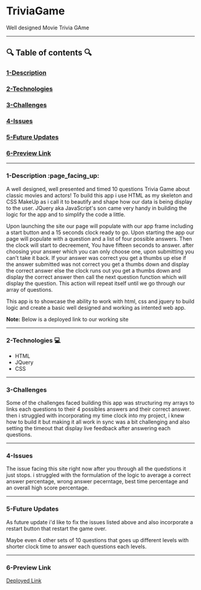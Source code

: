 # TriviaGame
Well designed Movie Trivia GAme

---
## :mag: Table of contents :mag:

### [1-Description](https://github.com/DrWood89/Movie-Trivia-Game#1-description-page_facing_up)
### [2-Technologies](https://github.com/DrWood89/Movie-Trivia-Game#2-technologies-computer)
### [3-Challenges](https://github.com/DrWood89/Movie-Trivia-Game#3-challenges)
### [4-Issues](https://github.com/DrWood89/Movie-Trivia-Game#4-issues)
### [5-Future Updates](https://github.com/DrWood89/Movie-Trivia-Game#5-future-updates)
### [6-Preview Link](https://github.com/DrWood89/Movie-Trivia-Game#6-preview-link)

---
### 1-Description :page\_facing\_up:

   A well designed, well presented and timed 10 questions Trivia Game about classic movies and actors!
  To build this app i use HTML as my skeleton and CSS MakeUp as i call it to beautify and shape how 
  our data is being display to the user. JQuery aka JavaScript's son came very handy in building the logic 
  for the app and to simplify the code a little. 
   
   Upon launching the site our page will populate with our app frame including a start button and 
  a 15 seconds clock ready to go. Upon starting the app our page will populate with a question and a list 
  of four possible answers. Then the clock will start to decreement, You have fifteen seconds to answer. 
  after choosing your answer which you can only choose one, upon submitting you can't take it back. If your answer 
  was correct you get a thumbs up else if the answer submitted was not correct you get a thumbs down and display the 
  correct answer else the clock runs out you get a thumbs down and display the correct answer then call the next
  question function which will display the question. This action will repeat itself until we go through our 
  array of questions.
  
   This app is to showcase the ability to work with html, css and jquery to build logic and create a basic well
   designed and working as intented web app. 
   
**Note:** Below is a deployed link to our working site
  
  
---
### 2-Technologies  :computer:

- HTML
- JQuery
- CSS

---
### 3-Challenges 

Some of the challenges faced building this app was structuring my arrays to links each questions to their 4 possibles 
answers and their correct answer. then i struggled with incorporating my time clock into my project, i knew how to build
it but making it all work in sync was a bit challenging and also setting the timeout that display live feedback after 
answering each questions.

---
### 4-Issues

The issue facing this site right now after you through all the quedstions it just stops. i struggled with the 
formulation of the logic to average a correct answer percentage, wrong answer pecerntage, best time percentage
and an overall high score percentage.

---
### 5-Future Updates

As future update i'd like to fix the issues listed above and also incorporate a restart button that restart the 
game over.

Maybe even 4 other sets of 10 questions that goes up different levels with shorter clock time to answer each 
questions each levels.

---
### 6-Preview Link

[Deployed Link](https://drwood89.github.io/Movie-Trivia-Game/)
